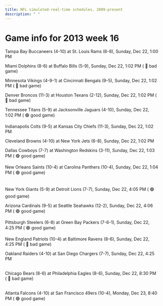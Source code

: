 ```yaml
---
title: NFL simulated-real-time schedules, 2009-present
description: " "
---
```


# Game info for 2013 week 16

Tampa Bay Buccaneers (4-10) at St. Louis Rams (6-8), Sunday, Dec 22, 1:00 PM

Miami Dolphins (8-6) at Buffalo Bills (5-9), Sunday, Dec 22, 1:02 PM (	:red_circle: bad game)

Minnesota Vikings (4-9-1) at Cincinnati Bengals (9-5), Sunday, Dec 22, 1:02 PM (	:red_circle: bad game)

Denver Broncos (11-3) at Houston Texans (2-12), Sunday, Dec 22, 1:02 PM (	:red_circle: bad game)

Tennessee Titans (5-9) at Jacksonville Jaguars (4-10), Sunday, Dec 22, 1:02 PM (	:green_circle: good game)

Indianapolis Colts (9-5) at Kansas City Chiefs (11-3), Sunday, Dec 22, 1:02 PM

Cleveland Browns (4-10) at New York Jets (6-8), Sunday, Dec 22, 1:02 PM

Dallas Cowboys (7-7) at Washington Redskins (3-11), Sunday, Dec 22, 1:03 PM (	:green_circle: good game)

New Orleans Saints (10-4) at Carolina Panthers (10-4), Sunday, Dec 22, 1:04 PM (	:green_circle: good game)

<br/>New York Giants (5-9) at Detroit Lions (7-7), Sunday, Dec 22, 4:05 PM (	:green_circle: good game)

Arizona Cardinals (9-5) at Seattle Seahawks (12-2), Sunday, Dec 22, 4:06 PM (	:green_circle: good game)

Pittsburgh Steelers (6-8) at Green Bay Packers (7-6-1), Sunday, Dec 22, 4:25 PM (	:green_circle: good game)

New England Patriots (10-4) at Baltimore Ravens (8-6), Sunday, Dec 22, 4:25 PM (	:red_circle: bad game)

Oakland Raiders (4-10) at San Diego Chargers (7-7), Sunday, Dec 22, 4:25 PM

<br/>Chicago Bears (8-6) at Philadelphia Eagles (8-6), Sunday, Dec 22, 8:30 PM (	:red_circle: bad game)

<br/>Atlanta Falcons (4-10) at San Francisco 49ers (10-4), Monday, Dec 23, 8:40 PM (	:green_circle: good game)


